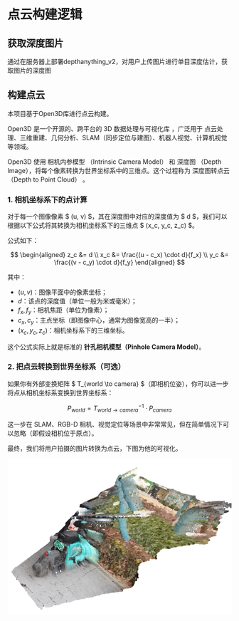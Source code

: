 # 点云构建逻辑

## 获取深度图片

通过在服务器上部署depthanything_v2，对用户上传图片进行单目深度估计，获取图片的深度图

## 构建点云

本项目基于Open3D库进行点云构建。

Open3D 是一个开源的、跨平台的 3D 数据处理与可视化库 ，广泛用于 点云处理、三维重建、几何分析、SLAM（同步定位与建图）、机器人视觉、计算机视觉 等领域。

Open3D 使用 相机内参模型 （Intrinsic Camera Model） 和 深度图 （Depth Image），将每个像素转换为世界坐标系中的三维点。这个过程称为 深度图转点云（Depth to Point Cloud） 。

### 1. **相机坐标系下的点计算**

对于每一个图像像素 $ (u, v) $，其在深度图中对应的深度值为 $ d $，我们可以根据以下公式将其转换为相机坐标系下的三维点 $ (x_c, y_c, z_c) $。

公式如下：

$$
\begin{aligned}
z_c &= d \\
x_c &= \frac{(u - c_x) \cdot d}{f_x} \\
y_c &= \frac{(v - c_y) \cdot d}{f_y}
\end{aligned}
$$

其中：

- $(u, v)$：图像平面中的像素坐标；
- $d$：该点的深度值（单位一般为米或毫米）；
- $f_x, f_y$：相机焦距（单位为像素）；
- $c_x, c_y$：主点坐标（即图像中心，通常为图像宽高的一半）；
- $(x_c, y_c, z_c)$：相机坐标系下的三维坐标。

这个公式实际上就是标准的 **针孔相机模型（Pinhole Camera Model）**。

### 2. **把点云转换到世界坐标系（可选）**

如果你有外部变换矩阵 $ T_{world \to camera} $（即相机位姿），你可以进一步将点从相机坐标系变换到世界坐标系：

$$
P_{world} = T_{world \to camera}^{-1} \cdot P_{camera}
$$

这一步在 SLAM、RGB-D 相机、视觉定位等场景中非常常见，但在简单情况下可以忽略（即假设相机位于原点）。


最终，我们将用户拍摄的图片转换为点云，下图为他的可视化。

![point_cloud](../4_appendices/figures/point_cloud.jpg)
